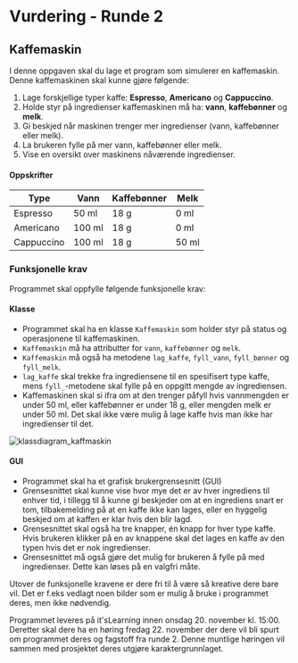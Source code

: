 # Vurdering - Runde 2
## Kaffemaskin

I denne oppgaven skal du lage et program som simulerer en kaffemaskin. Denne kaffemaskinen skal kunne gjøre følgende:

1. Lage forskjellige typer kaffe: **Espresso**, **Americano** og **Cappuccino**.
2. Holde styr på ingredienser kaffemaskinen må ha: **vann**, **kaffebønner** og **melk**.
3. Gi beskjed når maskinen trenger mer ingredienser (vann, kaffebønner eller melk).
4. La brukeren fylle på mer vann, kaffebønner eller melk.
5. Vise en oversikt over maskinens nåværende ingredienser.

#### Oppskrifter
| Type     | Vann | Kaffebønner | Melk |
|----------|------|-------------|------|
|Espresso  |50 ml |18 g         |0 ml  |
|Americano |100 ml|18 g         |0 ml  |
|Cappuccino|100 ml|18 g         |50 ml |

### Funksjonelle krav
Programmet skal oppfylle følgende funksjonelle krav:

#### Klasse
* Programmet skal ha en klasse `Kaffemaskin` som holder styr på status og operasjonene til kaffemaskinen.
* `Kaffemaskin` må ha attributter for `vann`, `kaffebønner` og `melk`.
* `Kaffemaskin` må også ha metodene `lag_kaffe`, `fyll_vann`, `fyll_bønner` og `fyll_melk`.
* `lag_kaffe` skal trekke fra ingrediensene til en spesifisert type kaffe, mens `fyll_`-metodene skal fylle på en oppgitt mengde av ingrediensen.
* Kaffemaskinen skal si ifra om at den trenger påfyll hvis vannmengden er under 50 ml, eller kaffebønner er under 18 g, eller mengden melk er under 50 ml. Det skal ikke være mulig å lage kaffe hvis man ikke har ingredienser til det.

![klassdiagram_kaffmaskin](kaffemaskin_uml.png)

#### GUI
* Programmet skal ha et grafisk brukergrensesnitt (GUI)
* Grensesnittet skal kunne vise hvor mye det er av hver ingrediens til enhver tid, i tillegg til å kunne gi beskjeder om at en ingrediens snart er tom, tilbakemelding på at en kaffe ikke kan lages, eller en hyggelig beskjed om at kaffen er klar hvis den blir lagd.
* Grensesnittet skal også ha tre knapper, én knapp for hver type kaffe. Hvis brukeren klikker på en av knappene skal det lages en kaffe av den typen hvis det er nok ingredienser.
* Grensesnittet må også gjøre det mulig for brukeren å fylle på med ingredienser. Dette kan løses på en valgfri måte.

Utover de funksjonelle kravene er dere fri til å være så kreative dere bare vil. Det er f.eks vedlagt noen bilder som er mulig å bruke i programmet deres, men ikke nødvendig.

Programmet leveres på it'sLearning innen onsdag 20. november kl. 15:00. Deretter skal dere ha en høring fredag 22. november der dere vil bli spurt om programmet deres og fagstoff fra runde 2. Denne muntlige høringen vil sammen med prosjektet deres utgjøre karaktergrunnlaget.